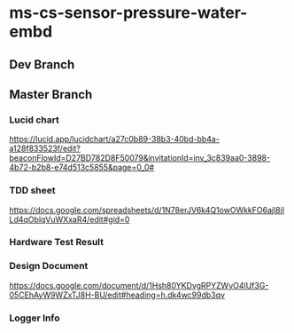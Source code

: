 # ms-cs-sensor-pressure-water-embd

## Dev Branch

## Master Branch

### Lucid chart
https://lucid.app/lucidchart/a27c0b89-38b3-40bd-bb4a-a128f833523f/edit?beaconFlowId=D27BD782D8F50079&invitationId=inv_3c839aa0-3898-4b72-b2b8-e74d513c5855&page=0_0#

### TDD sheet
https://docs.google.com/spreadsheets/d/1N78erJV6k4Q1owOWkkFO6ajl8ilLd4qOblqVuWXxaR4/edit#gid=0

### Hardware Test Result

### Design Document
https://docs.google.com/document/d/1Hsh80YKDvgRPYZWyO4lUf3G-05CEhAyW9WZxTJ8H-BU/edit#heading=h.dk4wc99db3qv

### Logger Info
